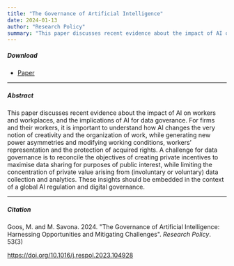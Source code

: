 ```yaml
---
title: "The Governance of Artificial Intelligence" 
date: 2024-01-13
author: "Research Policy"
summary: "This paper discusses recent evidence about the impact of AI on workers and workplaces, and the implications of AI for data goverance."
---
```


##### Download

+ [Paper](/18.pdf)
---

##### Abstract

This paper discusses recent evidence about the impact of AI on workers and workplaces, and the implications of AI for data goverance. For firms and their workers, it is important to understand how AI changes the very notion of creativity and the organization of work, while generating new power asymmetries and modifying working conditions, workers’ representation and the protection of acquired rights. A challenge for data governance is to reconcile the objectives of creating private incentives to maximise data sharing for purposes of public interest, while limiting the concentration of private value arising from (involuntary or voluntary) data collection and analytics. These insights should be embedded in the context of a global AI
regulation and digital governance. 

---

##### Citation

Goos, M. and M. Savona. 2024. "The Governance of Artificial Intelligence: Harnessing Opportunities and Mitigating Challenges". *Research Policy*. 53(3)

https://doi.org/10.1016/j.respol.2023.104928